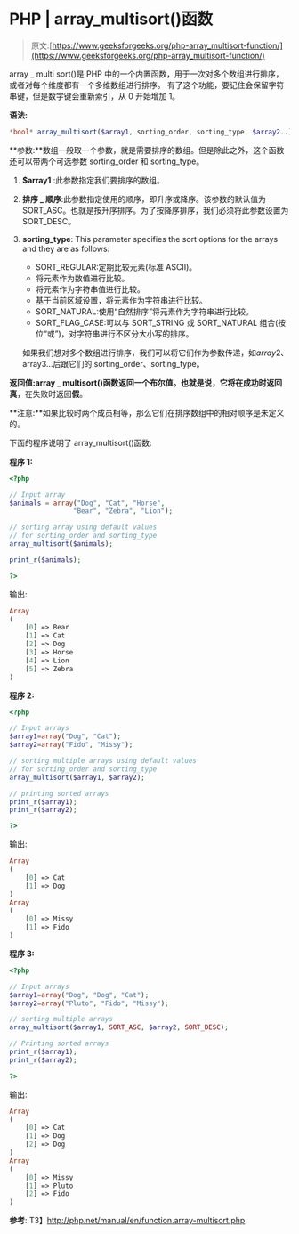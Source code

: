 # PHP | array_multisort()函数

> 原文:[https://www.geeksforgeeks.org/php-array_multisort-function/](https://www.geeksforgeeks.org/php-array_multisort-function/)

array _ multi sort()是 PHP 中的一个内置函数，用于一次对多个数组进行排序，或者对每个维度都有一个多维数组进行排序。
有了这个功能，要记住会保留字符串键，但是数字键会重新索引，从 0 开始增加 1。

**语法:**

```php
*bool* array_multisort($array1, sorting_order, sorting_type, $array2..)
```

**参数:**数组一般取一个参数，就是需要排序的数组。但是除此之外，这个函数还可以带两个可选参数 sorting_order 和 sorting_type。

1.  **$array1** :此参数指定我们要排序的数组。
2.  **排序 _ 顺序**:此参数指定使用的顺序，即升序或降序。该参数的默认值为 SORT_ASC。也就是按升序排序。为了按降序排序，我们必须将此参数设置为 SORT_DESC。
3.  **sorting_type**: This parameter specifies the sort options for the arrays and they are as follows:
    *   SORT_REGULAR:定期比较元素(标准 ASCII)。
    *   将元素作为数值进行比较。
    *   将元素作为字符串值进行比较。
    *   基于当前区域设置，将元素作为字符串进行比较。
    *   SORT_NATURAL:使用“自然排序”将元素作为字符串进行比较。
    *   SORT_FLAG_CASE:可以与 SORT_STRING 或 SORT_NATURAL 组合(按位“或”)，对字符串进行不区分大小写的排序。

    如果我们想对多个数组进行排序，我们可以将它们作为参数传递，如$array2、$array3…后跟它们的 sorting_order、sorting_type。

**返回值:**array _ multisort()函数返回一个布尔值。也就是说，它将在成功时返回**真**，在失败时返回**假**。

**注意:**如果比较时两个成员相等，那么它们在排序数组中的相对顺序是未定义的。

下面的程序说明了 array_multisort()函数:

**程序 1:**

```php
<?php

// Input array
$animals = array("Dog", "Cat", "Horse", 
                "Bear", "Zebra", "Lion");

// sorting array using default values
// for sorting_order and sorting_type    
array_multisort($animals);

print_r($animals);

?>
```

输出:

```php
Array
(
    [0] => Bear
    [1] => Cat
    [2] => Dog
    [3] => Horse
    [4] => Lion
    [5] => Zebra
)

```

**程序 2:**

```php
<?php

// Input arrays
$array1=array("Dog", "Cat");
$array2=array("Fido", "Missy");

// sorting multiple arrays using default values
// for sorting_order and sorting_type         
array_multisort($array1, $array2);

// printing sorted arrays         
print_r($array1);
print_r($array2);

?> 
```

输出:

```php
Array
(
    [0] => Cat
    [1] => Dog
)
Array
(
    [0] => Missy
    [1] => Fido
)

```

**程序 3:**

```php
<?php

// Input arrays
$array1=array("Dog", "Dog", "Cat");
$array2=array("Pluto", "Fido", "Missy");

// sorting multiple arrays       
array_multisort($array1, SORT_ASC, $array2, SORT_DESC);

// Printing sorted arrays       
print_r($array1);
print_r($array2);

?> 
```

输出:

```php
Array
(
    [0] => Cat
    [1] => Dog
    [2] => Dog
)
Array
(
    [0] => Missy
    [1] => Pluto
    [2] => Fido
)

```

**参考**:
T3】http://php.net/manual/en/function.array-multisort.php